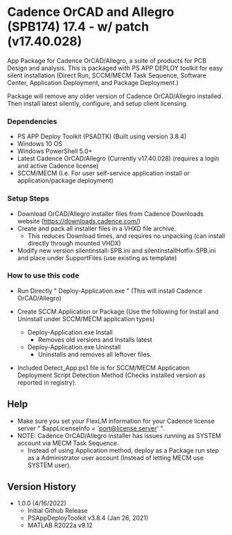 # Cadence OrCAD and Allegro (SPB174) 17.4 - w/ patch (v17.40.028)
 
App Package for Cadence OrCAD/Allegro, a suite of products for PCB Design and analysis.
This is packaged with PS APP DEPLOY toolkit for easy silent installation (Direct Run, SCCM/MECM Task Sequence, Software Center, Application Deployment, and Package Deployment.)

Package will remove any older version of Cadence OrCAD/Allegro installed. Then install latest silently, configure, and setup client licensing.   

### Dependencies
* PS APP Deploy Toolkit (PSADTK) (Built using version 3.8.4)
* Windows 10 OS
* Windows PowerShell 5.0+
* Latest Cadence OrCAD/Allegro (Currently v17.40.028) (requires a login and active Cadence license)
* SCCM/MECM (I.e. For user self-service application install or application/package deployment)

### Setup Steps

* Download OrCAD/Allegro installer files from Cadence Downloads website (https://downloads.cadence.com/)
*	Create and pack all installer files in a VHXD file archive.
    * This reduces Download times, and requires no unpacking (can install directly through mounted VHDX) 
* Modify new version silentinstall-SPB.ini and silentinstallHotfix-SPB.ini and place under SupportFiles (use existing as template)

### How to use this code

* Run Directly "  Deploy-Application.exe  " (This will install Cadence OrCAD/Allegro)

* Create SCCM Application or Package (Use the following for Install and Uninstall under SCCM/MECM application types)
    * Deploy-Application.exe Install
        * Removes old versions and Installs latest
    * Deploy-Application.exe Uninstall
        * Uninstalls and removes all leftover files.
       
 * Included Detect_App.ps1 file is for SCCM/MECM Application Deployment Script Detection Method (Checks installed version as reported in registry). 
 
## Help

* Make sure you set your FlexLM information for your Cadence license server " $appLicenseInfo = 'port@license.server' ".
* NOTE: Cadence OrCAD/Allegro installer has issues running as SYSTEM account via MECM Task Sequence. 
    * Instead of using Application method, deploy as a Package run step as a Administrator user account (Instead of letting MECM use SYSTEM user). 

## Version History

* 1.0.0 (4/16/2022)
    * Initial Github Release 
    * PSAppDeployToolkit v3.8.4 (Jan 26, 2021)
    * MATLAB R2022a v9.12
